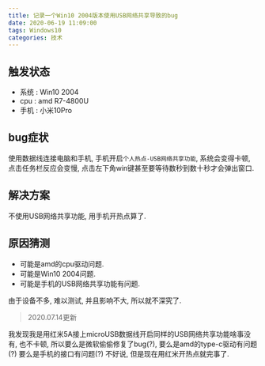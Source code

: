 ```yaml
---
title: 记录一个Win10 2004版本使用USB网络共享导致的bug
date: 2020-06-19 11:09:00
tags: Windows10
categories: 技术
---
```


## 触发状态

- 系统 : Win10 2004
- cpu : amd R7-4800U
- 手机 : 小米10Pro

## bug症状

使用数据线连接电脑和手机, 手机开启`个人热点-USB网络共享功能`, 系统会变得卡顿, 点击任务栏反应会变慢, 点击左下角win键甚至要等待数秒到数十秒才会弹出窗口.

## 解决方案

不使用USB网络共享功能, 用手机开热点算了.

## 原因猜测

- 可能是amd的cpu驱动问题.
- 可能是Win10 2004问题.
- 可能是手机的USB网络共享功能有问题.

由于设备不多, 难以测试, 并且影响不大, 所以就不深究了.

> 2020.07.14更新

我发现我是用红米5A接上microUSB数据线开启同样的USB网络共享功能啥事没有, 也不卡顿, 所以要么是微软偷偷修复了bug(?), 要么是amd的type-c驱动有问题(?) 要么是手机的接口有问题(?) 不好说, 但是现在用红米开热点就完事了.